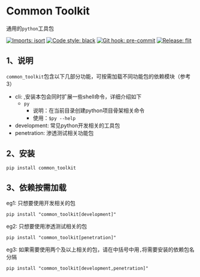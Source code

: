 # Common Toolkit
通用的`python`工具包

[![Imports: isort](https://img.shields.io/badge/%20imports-isort-%231674b1?style=flat&labelColor=ef8336)](https://pycqa.github.io/isort/)
[![Code style: black](https://img.shields.io/badge/code%20style-black-000000.svg)](https://github.com/psf/black)
[![Git hook: pre-commit](https://img.shields.io/badge/git%20hook-pre--commit-orange)](https://github.com/PyCQA/flake8)
[![Release: flit](https://img.shields.io/badge/release-flit-green)](https://github.com/pypa/flit)

## 1、说明
`common_toolkit`包含以下几部分功能，可按需加载不同功能包的依赖模块（参考3）

- cli: ,安装本包会同时扩展一些shell命令，详细介绍如下
    - `py`
        - 说明：在当前目录创建python项目骨架相关命令
        - 使用：`$py --help`
- development: 常见python开发相关的工具包
- penetration: 渗透测试相关功能包

## 2、安装
```shell script
pip install common_toolkit
```

## 3、依赖按需加载
eg1: 只想要使用开发相关的包
```shell script
pip install "common_toolkit[development]"
```
eg2: 只想要使用渗透测试相关的包
```shell script
pip install "common_toolkit[penetration]"
```
eg3: 如果需要使用两个及以上相关的包，请在中括号中用`,`将需要安装的依赖包名分隔
```shell script
pip install "common_toolkit[development,penetration]"
```